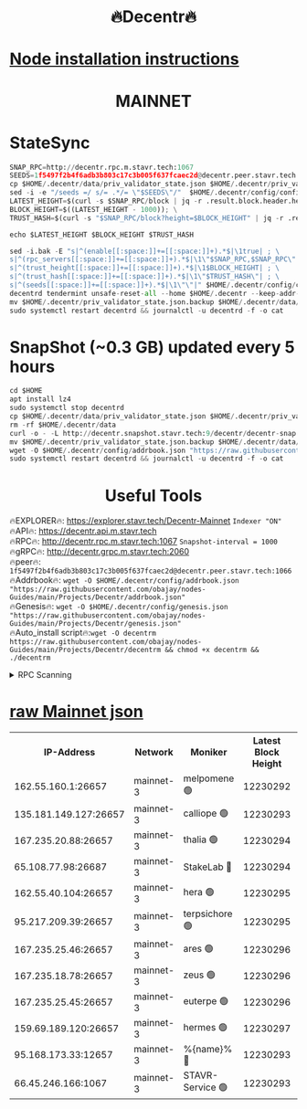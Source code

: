 <h1 align="center"> 🔥Decentr🔥</h1>

[Node installation instructions](https://github.com/obajay/nodes-Guides/tree/main/Projects/Decentr)
=
<h1 align="center"> MAINNET</h1>

# StateSync
```python
SNAP_RPC=http://decentr.rpc.m.stavr.tech:1067
SEEDS=1f5497f2b4f6adb3b803c17c3b005f637fcaec2d@decentr.peer.stavr.tech:1066
cp $HOME/.decentr/data/priv_validator_state.json $HOME/.decentr/priv_validator_state.json.backup
sed -i -e "/seeds =/ s/= .*/= \"$SEEDS\"/"  $HOME/.decentr/config/config.toml
LATEST_HEIGHT=$(curl -s $SNAP_RPC/block | jq -r .result.block.header.height); \
BLOCK_HEIGHT=$((LATEST_HEIGHT - 1000)); \
TRUST_HASH=$(curl -s "$SNAP_RPC/block?height=$BLOCK_HEIGHT" | jq -r .result.block_id.hash)

echo $LATEST_HEIGHT $BLOCK_HEIGHT $TRUST_HASH

sed -i.bak -E "s|^(enable[[:space:]]+=[[:space:]]+).*$|\1true| ; \
s|^(rpc_servers[[:space:]]+=[[:space:]]+).*$|\1\"$SNAP_RPC,$SNAP_RPC\"| ; \
s|^(trust_height[[:space:]]+=[[:space:]]+).*$|\1$BLOCK_HEIGHT| ; \
s|^(trust_hash[[:space:]]+=[[:space:]]+).*$|\1\"$TRUST_HASH\"| ; \
s|^(seeds[[:space:]]+=[[:space:]]+).*$|\1\"\"|" $HOME/.decentr/config/config.toml
decentrd tendermint unsafe-reset-all --home $HOME/.decentr --keep-addr-book
mv $HOME/.decentr/priv_validator_state.json.backup $HOME/.decentr/data/priv_validator_state.json
sudo systemctl restart decentrd && journalctl -u decentrd -f -o cat
```
# SnapShot (~0.3 GB) updated every 5 hours
```python
cd $HOME
apt install lz4
sudo systemctl stop decentrd
cp $HOME/.decentr/data/priv_validator_state.json $HOME/.decentr/priv_validator_state.json.backup
rm -rf $HOME/.decentr/data
curl -o - -L http://decentr.snapshot.stavr.tech:9/decentr/decentr-snap.tar.lz4 | lz4 -c -d - | tar -x -C $HOME/.decentr --strip-components 2
mv $HOME/.decentr/priv_validator_state.json.backup $HOME/.decentr/data/priv_validator_state.json
wget -O $HOME/.decentr/config/addrbook.json "https://raw.githubusercontent.com/obajay/nodes-Guides/main/Projects/Decentr/addrbook.json"
sudo systemctl restart decentrd && journalctl -u decentrd -f -o cat
```

 <h1 align="center"> Useful Tools</h1>

🔥EXPLORER🔥:     https://explorer.stavr.tech/Decentr-Mainnet        `Indexer "ON"` \
🔥API🔥:          https://decentr.api.m.stavr.tech \
🔥RPC🔥:          http://decentr.rpc.m.stavr.tech:1067              `Snapshot-interval = 1000` \
🔥gRPC🔥:         http://decentr.grpc.m.stavr.tech:2060 \
🔥peer🔥:         `1f5497f2b4f6adb3b803c17c3b005f637fcaec2d@decentr.peer.stavr.tech:1066` \
🔥Addrbook🔥:  `wget -O $HOME/.decentr/config/addrbook.json "https://raw.githubusercontent.com/obajay/nodes-Guides/main/Projects/Decentr/addrbook.json"` \
🔥Genesis🔥:  `wget -O $HOME/.decentr/config/genesis.json "https://raw.githubusercontent.com/obajay/nodes-Guides/main/Projects/Decentr/genesis.json"` \
🔥Auto_install script🔥:`wget -O decentrm https://raw.githubusercontent.com/obajay/nodes-Guides/main/Projects/Decentr/decentrm && chmod +x decentrm && ./decentrm`

<details>
<summary>RPC Scanning</summary>

<h2 align="center"> We scan nodes in real time every 4 hours. And we provide the final result of RPC endpoints.
We cannot influence the operation of these nodes in any way. </h2>


```python
If Voting Power is higher than 0 --> then the Node is a validator of the network and may be subject to attack and be a potential threat to the chain.
```
```python
We marked such validators with a red symbol
```

</details>

[raw Mainnet json](https://rpc-check.decentrm.stavr.tech/decentrm/rpc-decentrm-result.json)
=



<table><tr><th>IP-Address</th><th>Network</th><th>Moniker</th><th>Latest Block Height</th><th>Earliest Block Height</th><th>Catching Up</th><th>Tx Index</th><th>Voting Power</th><th>Scan Time</th></tr><tr><td>162.55.160.1:26657</td><td>mainnet-3</td><td>melpomene 🟢</td><td>12230292</td><td>1688950</td><td>False</td><td>on</td><td>0</td><td>2024-01-01T12:58:03.407018410UTC</td></tr><tr><td>135.181.149.127:26657</td><td>mainnet-3</td><td>calliope 🟢</td><td>12230293</td><td>1688950</td><td>False</td><td>on</td><td>0</td><td>2024-01-01T12:58:05.887539981UTC</td></tr><tr><td>167.235.20.88:26657</td><td>mainnet-3</td><td>thalia 🟢</td><td>12230294</td><td>1688950</td><td>False</td><td>on</td><td>0</td><td>2024-01-01T12:58:11.476085940UTC</td></tr><tr><td>65.108.77.98:26687</td><td>mainnet-3</td><td>StakeLab 🔴</td><td>12230294</td><td>1688950</td><td>False</td><td>on</td><td>5437283</td><td>2024-01-01T12:58:11.794088938UTC</td></tr><tr><td>162.55.40.104:26657</td><td>mainnet-3</td><td>hera 🟢</td><td>12230295</td><td>1688950</td><td>False</td><td>on</td><td>0</td><td>2024-01-01T12:58:16.596334373UTC</td></tr><tr><td>95.217.209.39:26657</td><td>mainnet-3</td><td>terpsichore 🟢</td><td>12230295</td><td>1688950</td><td>False</td><td>on</td><td>0</td><td>2024-01-01T12:58:18.967079657UTC</td></tr><tr><td>167.235.25.46:26657</td><td>mainnet-3</td><td>ares 🟢</td><td>12230296</td><td>1688950</td><td>False</td><td>on</td><td>0</td><td>2024-01-01T12:58:21.304445762UTC</td></tr><tr><td>167.235.18.78:26657</td><td>mainnet-3</td><td>zeus 🟢</td><td>12230296</td><td>1688950</td><td>False</td><td>on</td><td>0</td><td>2024-01-01T12:58:23.631092532UTC</td></tr><tr><td>167.235.25.45:26657</td><td>mainnet-3</td><td>euterpe 🟢</td><td>12230296</td><td>1688950</td><td>False</td><td>on</td><td>0</td><td>2024-01-01T12:58:25.902284073UTC</td></tr><tr><td>159.69.189.120:26657</td><td>mainnet-3</td><td>hermes 🟢</td><td>12230297</td><td>1688950</td><td>False</td><td>on</td><td>0</td><td>2024-01-01T12:58:28.281329645UTC</td></tr><tr><td>95.168.173.33:12657</td><td>mainnet-3</td><td>%{name}% 🔴</td><td>12230293</td><td>8964001</td><td>False</td><td>on</td><td>4174256</td><td>2024-01-01T12:58:07.121585797UTC</td></tr><tr><td>66.45.246.166:1067</td><td>mainnet-3</td><td>STAVR-Service 🟢</td><td>12230293</td><td>12228001</td><td>False</td><td>on</td><td>0</td><td>2024-01-01T12:58:06.501883351UTC</td></tr></table>